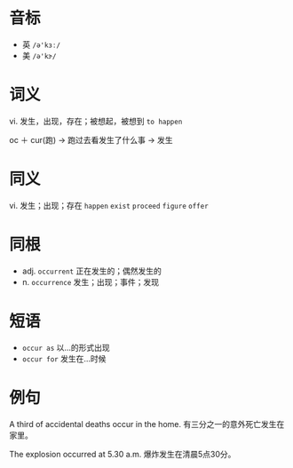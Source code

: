 # 音标

- 英 `/ə'kɜː/`
- 美 `/ə'kɝ/`

# 词义

vi. 发生，出现，存在；被想起，被想到
`to happen`



oc ＋ cur(跑) → 跑过去看发生了什么事 → 发生

# 同义

vi. 发生；出现；存在
`happen` `exist` `proceed` `figure` `offer`

# 同根

- adj. `occurrent` 正在发生的；偶然发生的
- n. `occurrence` 发生；出现；事件；发现

# 短语

- `occur as` 以...的形式出现
- `occur for` 发生在…时候

# 例句

A third of accidental deaths occur in the home.
有三分之一的意外死亡发生在家里。

The explosion occurred at 5.30 a.m.
爆炸发生在清晨5点30分。


